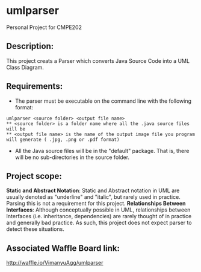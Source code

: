 # umlparser
Personal Project for CMPE202

## Description:
This project creats a Parser which converts Java Source Code into a UML Class Diagram.

## Requirements:
* The parser must be executable on the command line with the following format:
```
umlparser <source folder> <output file name>
** <source folder> is a folder name where all the .java source files will be
** <output file name> is the name of the output image file you program will generate ( .jpg, .png or .pdf format)
```
* All the Java source files will be in the "default" package.  That is, there will be no sub-directories in the source folder.

## Project scope:
**Static and Abstract Notation**:  Static and Abstract notation in UML are usually denoted as "underline" and "italic", but rarely used in practice.  Parsing this is not a requirement for this project.
**Relationships Between Interfaces**:  Although conceptually possible in UML, relationships between Interfaces (i.e. inheritance, dependencies) are rarely thought of in practice and generally bad practice.  As such, this project does not expect parser to detect these situations.  

## Associated Waffle Board link: 
http://waffle.io/VimanyuAgg/umlparser
